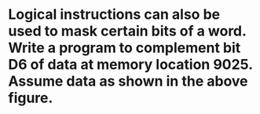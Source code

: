 # Logical instructions can also be used to mask certain bits of a word. Write a program to complement bit D6 of data at memory location 9025. Assume data as shown in the above figure. 